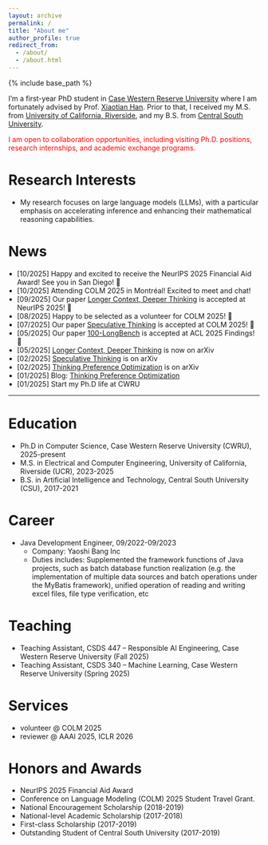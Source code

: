 ```yaml
---
layout: archive
permalink: /
title: "About me"
author_profile: true
redirect_from: 
  - /about/
  - /about.html
---
```


{% include base_path %}

I’m a first-year PhD student in [Case Western Reserve University](https://engineering.case.edu/computer-and-data-sciences) where I am fortunately advised by Prof. [Xiaotian Han](https://ahxt.github.io/). Prior to that, I received my M.S. from [University of California, Riverside](https://www.ece.ucr.edu/), and my B.S. from [Central South University](https://soa.csu.edu.cn/).

<span style="color:red;">I am open to collaboration opportunities, including visiting Ph.D. positions, research internships, and academic exchange programs.</span>

Research Interests
======
* My research focuses on large language models (LLMs), with a particular emphasis on accelerating inference and enhancing their mathematical reasoning capabilities.


<style>
.news-list{max-height:350px;overflow-y:auto;margin:0;padding-left:1.25em;}
.news-list::-webkit-scrollbar{width:8px}
.news-list::-webkit-scrollbar-thumb{background:#bbb;border-radius:4px}
</style>

News
======

<ul class="news-list">
  <li>[10/2025] Happy and excited to receive the NeurIPS 2025 Financial Aid Award! See you in San Diego! 🎉</li>
  <li>[10/2025] Attending COLM 2025 in Montréal! Excited to meet and chat!</li>
  <li>[09/2025] Our paper <a href="https://arxiv.org/abs/2505.17315">Longer Context, Deeper Thinking</a> is accepted at NeurIPS 2025! 🎉</li>
  <li>[08/2025] Happy to be selected as a volunteer for COLM 2025! 🎉</li>
  <li>[07/2025] Our paper <a href="https://arxiv.org/abs/2504.12329">Speculative Thinking</a> is accepted at COLM 2025! 🎉</li>
  <li>[05/2025] Our paper <a href="https://arxiv.org/abs/2505.19293">100-LongBench</a> is accepted at ACL 2025 Findings! 🎉</li>
  <li>[05/2025] <a href="https://arxiv.org/abs/2505.17315">Longer Context, Deeper Thinking</a> is now on arXiv</li>
  <li>[02/2025] <a href="https://arxiv.org/abs/2504.12329">Speculative Thinking</a> is on arXiv</li>
  <li>[02/2025] <a href="https://arxiv.org/abs/2502.13173">Thinking Preference Optimization</a> is on arXiv</li>
  <li>[01/2025] Blog: <a href="https://uservan.github.io/posts/2025/01/Thinking_Preference_Optimization/">Thinking Preference Optimization</a></li>
  <li>[01/2025] Start my Ph.D life at CWRU</li>
</ul>

---

Education
======
* Ph.D in Computer Science, Case Western Reserve University (CWRU), 2025-present
* M.S. in Electrical and Computer Engineering, University of California, Riverside (UCR), 2023-2025
* B.S. in Artificial Intelligence and Technology, Central South University (CSU), 2017-2021


Career
======
* Java Development Engineer, 09/2022-09/2023
  * Company: Yaoshi Bang Inc
  * Duties includes: Supplemented the framework functions of Java projects, such as batch database function realization (e.g. the implementation of multiple data sources and batch operations under the MyBatis framework), unified operation of reading and writing excel files, file type verification, etc


Teaching
======
- Teaching Assistant, CSDS 447 – Responsible AI Engineering, Case Western Reserve University (Fall 2025)
- Teaching Assistant, CSDS 340 – Machine Learning, Case Western Reserve University (Spring 2025)

Services
======
- volunteer @ COLM 2025
- reviewer @ AAAI 2025, ICLR 2026

Honors and Awards
=====
- NeurIPS 2025 Financial Aid Award
- Conference on Language Modeling (COLM) 2025 Student Travel Grant.
- National Encouragement Scholarship (2018-2019)
- National-level Academic Scholarship (2017-2018)
- First-class Scholarship (2017-2019) 
- Outstanding Student of Central South University (2017-2019) 


